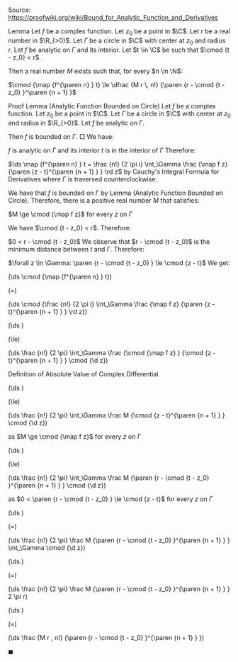 # 

Source: https://proofwiki.org/wiki/Bound_for_Analytic_Function_and_Derivatives

Lemma
Let $f$ be a complex function.
Let $z_0$ be a point in $\C$.
Let $r$ be a real number in $\R_{>0}$.
Let $\Gamma$ be a circle in $\C$ with center at $z_0$ and radius $r$.
Let $f$ be analytic on $\Gamma$ and its interior.
Let $t \in \C$ be such that $\cmod {t - z_0} < r$.

Then a real number $M$ exists such that, for every $n \in \N$:

$\cmod {\map {f^{\paren n} } t} \le \dfrac {M r \, n!} {\paren {r - \cmod {t - z_0} }^\paren {n + 1} }$


Proof
Lemma (Analytic Function Bounded on Circle)
Let $f$ be a complex function.
Let $z_0$ be a point in $\C$.
Let $\Gamma$ be a circle in $\C$ with center at $z_0$ and radius in $\R_{>0}$.
Let $f$ be analytic on $\Gamma$.

Then $f$ is bounded on $\Gamma$.
$\Box$
We have:

$f$ is analytic on $\Gamma$ and its interior
$t$ is in the interior of $\Gamma$
Therefore:

$\ds \map {f^{\paren n} } t = \frac {n!} {2 \pi i} \int_\Gamma \frac {\map f z} {\paren {z - t}^{\paren {n + 1} } } \rd z$ by Cauchy's Integral Formula for Derivatives
where $\Gamma$ is traversed counterclockwise.

We have that $f$ is bounded on $\Gamma$ by Lemma (Analytic Function Bounded on Circle).
Therefore, there is a positive real number $M$ that satisfies:

$M \ge \cmod {\map f z}$ for every $z$ on $\Gamma$

We have $\cmod {t - z_0} < r$.
Therefore:

$0 < r - \cmod {t - z_0}$
We observe that $r - \cmod {t - z_0}$ is the minimum distance between $t$ and $\Gamma$.
Therefore:

$\forall z \in \Gamma: \paren {r - \cmod {t - z_0} } \le \cmod {z - t}$
We get:














\(\ds \cmod {\map {f^{\paren n} } t}\)

\(=\)







\(\ds \cmod {\frac {n!} {2 \pi i} \int_\Gamma \frac {\map f z} {\paren {z - t}^{\paren {n + 1} } } \rd z}\)




















\(\ds \)

\(\le\)







\(\ds \frac {n!} {2 \pi} \int_\Gamma \frac {\cmod {\map f z} } {\cmod {z - t}^{\paren {n + 1} } } \cmod {\d z}\)





Definition of Absolute Value of Complex Differential














\(\ds \)

\(\le\)







\(\ds \frac {n!} {2 \pi} \int_\Gamma \frac M {\cmod {z - t}^{\paren {n + 1} } } \cmod {\d z}\)





as $M \ge \cmod {\map f z}$ for every $z$ on $\Gamma$














\(\ds \)

\(\le\)







\(\ds \frac {n!} {2 \pi} \int_\Gamma \frac M {\paren {r - \cmod {t - z_0} }^{\paren {n + 1} } } \cmod {\d z}\)





as $0 < \paren {r - \cmod {t - z_0} } \le \cmod {z - t}$ for every $z$ on $\Gamma$














\(\ds \)

\(=\)







\(\ds \frac {n!} {2 \pi} \frac M {\paren {r - \cmod {t - z_0} }^{\paren {n + 1} } } \int_\Gamma \cmod {\d z}\)




















\(\ds \)

\(=\)







\(\ds \frac {n!} {2 \pi} \frac M {\paren {r - \cmod {t - z_0} }^{\paren {n + 1} } } 2 \pi r\)




















\(\ds \)

\(=\)







\(\ds \frac {M r \, n!} {\paren {r - \cmod {t - z_0} }^{\paren {n + 1} } }\)









$\blacksquare$





